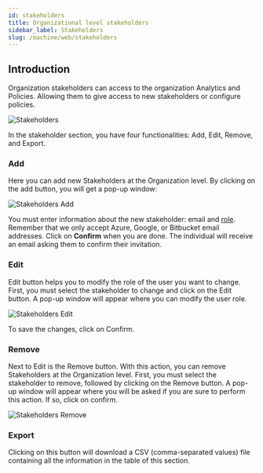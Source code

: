 ```yaml
---
id: stakeholders
title: Organizational level stakeholders
sidebar_label: Stakeholders
slug: /machine/web/stakeholders
---
```


## Introduction

Organization stakeholders can access to
the organization Analytics and Policies.
Allowing them to give access to new
stakeholders or configure policies.

![Stakeholders](https://res.cloudinary.com/fluid-attacks/image/upload/v1658774736/docs/web/analytics/stakeholders/stakeh_introduction.png)

In the stakeholder section,
you have four
functionalities:
Add,
Edit,
Remove,
and Export.

### Add

Here you can add new Stakeholders
at the Organization level.
By clicking on the add button,
you will get a pop-up window:

![Stakeholders Add](https://res.cloudinary.com/fluid-attacks/image/upload/v1658774735/docs/web/analytics/stakeholders/stakeh_add.png)

You must enter information about
the new stakeholder: email and [role](/machine/web/groups/roles).
Remember that we
only accept Azure,
Google,
or Bitbucket email addresses.
Click on **Confirm** when you are done.
The individual will receive an email
asking them to confirm their invitation.

### Edit

Edit button helps you to modify the
role of the user you want to change.
First,
you must select the stakeholder to
change and click on the Edit button.
A pop-up window will appear where
you can modify the user role.

![Stakeholders Edit](https://res.cloudinary.com/fluid-attacks/image/upload/v1658774735/docs/web/analytics/stakeholders/stakeh_edit.png)

To save the changes,
click on Confirm.

### Remove

Next to Edit is the Remove button.
With this action,
you can remove Stakeholders at
the Organization level.
First,
you must select the
stakeholder to remove,
followed by clicking on
the Remove button.
A pop-up window will appear where
you will be asked if you are sure
to perform this action.
If so,
click on confirm.

![Stakeholders Remove](https://res.cloudinary.com/fluid-attacks/image/upload/v1658774735/docs/web/analytics/stakeholders/stakeh_remove.png)

### Export

Clicking on this button will
download a CSV (comma-separated values)
file containing all the information
in the table of this section.

